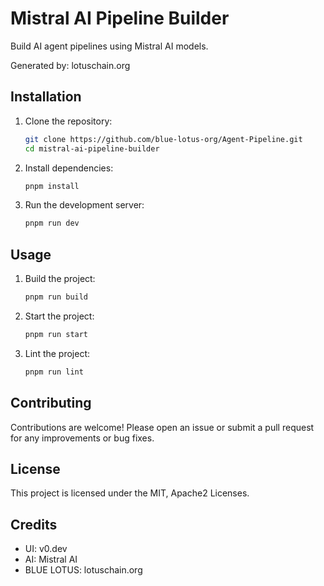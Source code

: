 # Mistral AI Pipeline Builder

Build AI agent pipelines using Mistral AI models.

Generated by: lotuschain.org

## Installation

1. Clone the repository:
   ```bash
   git clone https://github.com/blue-lotus-org/Agent-Pipeline.git
   cd mistral-ai-pipeline-builder
   ```

2. Install dependencies:
   ```bash
   pnpm install
   ```

3. Run the development server:
   ```bash
   pnpm run dev
   ```

## Usage

1. Build the project:
   ```bash
   pnpm run build
   ```

2. Start the project:
   ```bash
   pnpm run start
   ```

3. Lint the project:
   ```bash
   pnpm run lint
   ```

## Contributing

Contributions are welcome! Please open an issue or submit a pull request for any improvements or bug fixes.

## License

This project is licensed under the MIT, Apache2 Licenses.

## Credits
- UI: v0.dev
- AI: Mistral AI
- BLUE LOTUS: lotuschain.org
